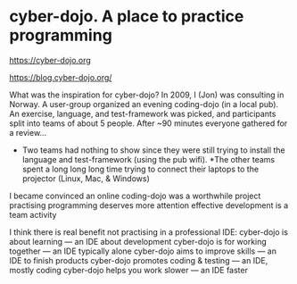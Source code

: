# cyber-dojo. A place to practice programming

https://cyber-dojo.org

https://blog.cyber-dojo.org/

What was the inspiration for cyber-dojo?
In 2009, I (Jon) was consulting in Norway. A user-group organized an evening coding-dojo (in a local pub).
An exercise, language, and test-framework was picked, and participants split into teams of about 5 people.
After ~90 minutes everyone gathered for a review...
* Two teams had nothing to show since they were still trying to install the language
and test-framework (using the pub wifi).
 *The other teams spent a long long long time trying to connect their laptops to the projector (Linux, Mac, & Windows)

I became convinced an online coding-dojo was a worthwhile project
practising programming deserves more attention
effective development is a team activity

I think there is real benefit not practising in a professional IDE:
cyber-dojo is about learning — an IDE about development
cyber-dojo is for working together — an IDE typically alone
cyber-dojo aims to improve skills — an IDE to finish products
cyber-dojo promotes coding & testing — an IDE, mostly coding
cyber-dojo helps you work slower — an IDE faster
